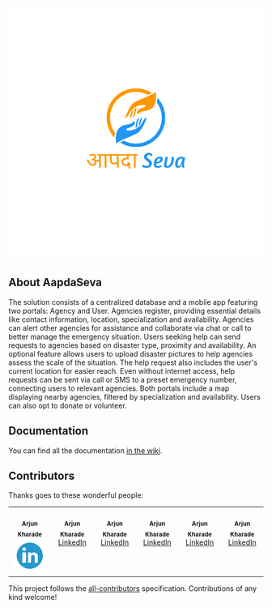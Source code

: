 <p align="center">
<img src="./app/src/main/res/drawable/aapdaseva.png" alt="Aapda Seva">
</p>
<!-- <p align="center">
<a href="https://github.styleci.io/repos/184948124"><img src="https://github.styleci.io/repos/184948124/shield?style=flat" alt="StyleCI"></a>
<a href="https://travis-ci.org/eduayme/RescueApp"><img src="https://api.travis-ci.com/eduayme/RescueApp.svg?branch=master" alt="Build Status"></a>
<a href="https://github.com/eduayme/RescueApp/releases/tag/v1.3.2"><img src="https://img.shields.io/badge/version-v1.3.2-blue"></a>
<a href="https://github.com/eduayme/RescueApp/blob/master/LICENSE"><img src="https://img.shields.io/badge/License-GPLv3-blue.svg" alt="License"></a>
</p> -->

## About AapdaSeva

The solution consists of a centralized database and a mobile app featuring two portals: Agency and
User. Agencies register, providing essential details like contact information, location, specialization
and availability. Agencies can alert other agencies for assistance and collaborate via chat or call to
better manage the emergency situation. Users seeking help can send requests to agencies based on
disaster type, proximity and availability. An optional feature allows users to upload disaster pictures
to help agencies assess the scale of the situation. The help request also includes the user's current
location for easier reach. Even without internet access, help requests can be sent via call or SMS to a
preset emergency number, connecting users to relevant agencies. Both portals include a map
displaying nearby agencies, filtered by specialization and availability. Users can also opt to donate or
volunteer.

## Documentation

You can find all the documentation [in the wiki](https://github.com/Akharade1809/Aapda_Seva.git).

<!-- ## License
The RescueApp is an open-source software licensed under the [GPL v3 license](https://opensource.org/licenses/GPL-3.0). -->

## Contributors

Thanks goes to these wonderful people:

<!-- ALL-CONTRIBUTORS-LIST:START - Do not remove or modify this section -->
<!-- prettier-ignore-start -->
<!-- markdownlint-disable -->
<table>
  <tbody>
    <tr>
      <td align="center" valign="top" width="16%"><br />
      <sub><b>Arjun Kharade</title="Ideas,Planning,&Feedback"></b></sub><br/><a href="https://www.linkedin.com/in/arjun-kharade-526577229/"><img src="./app/src/main/res/drawable/linkedin-icon.png" alt="Aapda Seva"></a> </td> 
      <td align="center" valign="top" width="16%"><br />
      <sub><b>Arjun Kharade</title="Ideas,Planning,&Feedback"></b></sub><br/><a href="https://www.linkedin.com/in/arjun-kharade-526577229/">LinkedIn</a> </td> 
      <td align="center" valign="top" width="16%"><br />
      <sub><b>Arjun Kharade</title="Ideas,Planning,&Feedback"></b></sub><br/><a href="https://www.linkedin.com/in/arjun-kharade-526577229/">LinkedIn</a> </td> 
      <td align="center" valign="top" width="16%"><br />
      <sub><b>Arjun Kharade</title="Ideas,Planning,&Feedback"></b></sub><br/><a href="https://www.linkedin.com/in/arjun-kharade-526577229/">LinkedIn</a> </td> 
      <td align="center" valign="top" width="16%"><br />
      <sub><b>Arjun Kharade</title="Ideas,Planning,&Feedback"></b></sub><br/><a href="https://www.linkedin.com/in/arjun-kharade-526577229/">LinkedIn</a> </td> 
      <td align="center" valign="top" width="16%"><br />
      <sub><b>Arjun Kharade</title="Ideas,Planning,&Feedback"></b></sub><br/><a href="https://www.linkedin.com/in/arjun-kharade-526577229/">LinkedIn</a> </td>      
    </tr>
    
  </tbody>
</table>

<!-- markdownlint-restore -->
<!-- prettier-ignore-end -->

<!-- ALL-CONTRIBUTORS-LIST:END -->

This project follows the [all-contributors](https://github.com/all-contributors/all-contributors) specification. Contributions of any kind welcome!
